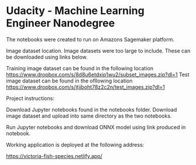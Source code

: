 # Udacity - Machine Learning Engineer Nanodegree

The notebooks were created to run on Amazons Sagemaker platform.

Image dataset location. Image datasets were too large to include. These can be downloaded using links below.

Training image dataset can be found in the following location https://www.dropbox.com/s/8d8u6etdxip1wu2/subset_images.zip?dl=1
Test image dataset can be found in the ofllowing location https://www.dropbox.com/s/itjjboht78z2c2n/test_images.zip?dl=1

Project instructions:

Download Jupyter notebooks found in the notebooks folder. 
Download image dataset and upload into same directory as the two notebooks.

Run Jupyter notebooks and download ONNX model using link produced in notebook.


Working application is deployed at the following address:

https://victoria-fish-species.netlify.app/
